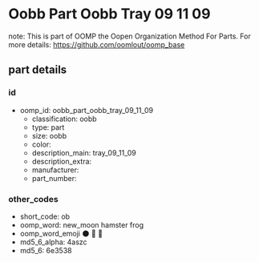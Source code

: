 # Oobb Part Oobb Tray 09 11 09  

note: This is part of OOMP the Oopen Organization Method For Parts. For more details: https://github.com/oomlout/oomp_base

##  part details





### id
* oomp_id: oobb_part_oobb_tray_09_11_09
  * classification: oobb
  * type: part
  * size: oobb
  * color: 
  * description_main: tray_09_11_09
  * description_extra: 
  * manufacturer: 
  * part_number: 

### other_codes
* short_code: ob
* oomp_word: new_moon hamster frog
* oomp_word_emoji :new_moon: :hamster: :frog:
* md5_6_alpha: 4aszc
* md5_6: 6e3538